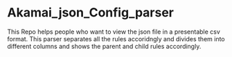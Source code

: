# Akamai_json_Config_parser
This Repo helps people who want to view the json file in a presentable csv format. This parser separates all the rules accoridngly and divides them into different columns and shows the parent and child rules accordingly.
